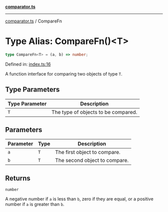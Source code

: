 [**comparator.ts**](index.md)

---

[comparator.ts](index.md) / CompareFn

# Type Alias: CompareFn()\<T\>

```ts
type CompareFn<T> = (a, b) => number;
```

Defined in: [index.ts:16](https://github.com/simonkberg/comparator.ts/blob/main/index.ts#L16)

A function interface for comparing two objects of type `T`.

## Type Parameters

| Type Parameter | Description                         |
| -------------- | ----------------------------------- |
| `T`            | The type of objects to be compared. |

## Parameters

| Parameter | Type | Description                   |
| --------- | ---- | ----------------------------- |
| `a`       | `T`  | The first object to compare.  |
| `b`       | `T`  | The second object to compare. |

## Returns

`number`

A negative number if `a` is less than `b`, zero if they are equal, or a positive number if `a` is greater than `b`.
